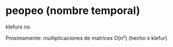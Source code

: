 # peopeo (nombre temporal)
klefurs no 

Proximamente: multiplicaciones de matrices O(n²) (hecho x klefur)

